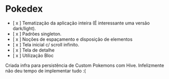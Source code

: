 # Pokedex
- [ x ] Tematização da aplicação inteira (É interessante uma versão dark/light).
- [ x ] Padrões singleton.
- [ x ] Noções de espaçamento e disposição de elementos
- [ x ] Tela inicial c/ scroll infinito.
- [ x ] Tela de detalhe
- [ x ] Utilização Bloc

Criada infra para persistência de Custom Pokemons com Hive. Infelizmente não deu tempo de implementar tudo :(
